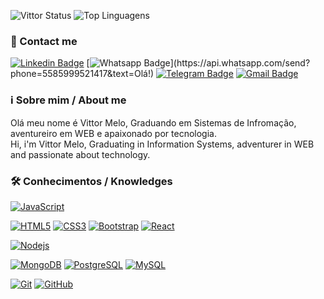 ![Vittor Status](https://github-readme-stats.vercel.app/api?username=VittorMe&show_icons=true)
![Top Linguagens](https://github-readme-stats.vercel.app/api/top-langs/?username=VittorMe&layout=compact)


### 📲 Contact me

[![Linkedin Badge](https://img.shields.io/badge/-LinkedIn-blue?style=flat-square&logo=Linkedin&logoColor=white&link=https://www.linkedin.com/in/vittor-melo-3258b313a/)](https://www.linkedin.com/in/vittor-melo-3258b313a/)
[![Whatsapp Badge](https://img.shields.io/badge/-Whatsapp-4CA143?style=flat-square&labelColor=4CA143&logo=whatsapp&logoColor=white&link=https://api.whatsapp.com/send?phone=5585999521417&text=Olá!)](https://api.whatsapp.com/send?phone=5585999521417&text=Olá!)
[![Telegram Badge](https://img.shields.io/badge/-Telegram-1ca0f1?style=flat-square&labelColor=1ca0f1&logo=telegram&logoColor=white&link=https://t.me/VittorMe)](https://t.me/VittorMe)
[![Gmail Badge](https://img.shields.io/badge/-Gmail-c14438?style=flat-square&logo=Gmail&logoColor=white&link=mailto:vittordemelo@gmail.com)](mailto:vittordemelo@gmail.com)

### ℹ️ Sobre mim / About me
Olá meu nome é Vittor Melo, Graduando em Sistemas de Infromação, aventureiro em WEB e apaixonado por tecnologia. 
</br>
Hi, i'm Vittor Melo, Graduating in Information Systems, adventurer in WEB and passionate about technology.

### 🛠 Conhecimentos / Knowledges

[![JavaScript](https://img.shields.io/badge/-JavaScript-black?style=flat-square&logo=javascript&link=https://www.linkedin.com/in/vittor-melo-3258b313a/)](https://www.linkedin.com/in/vittor-melo-3258b313a/)

[![HTML5](https://img.shields.io/badge/-HTML5-E34F26?style=flat-square&logo=html5&logoColor=white&link=https://www.linkedin.com/in/vittor-melo-3258b313a/)](https://www.linkedin.com/in/vittor-melo-3258b313a/)
[![CSS3](https://img.shields.io/badge/-CSS3-1572B6?style=flat-square&logo=css3&link=https://www.linkedin.com/in/vittor-melo-3258b313a/)](https://www.linkedin.com/in/vittor-melo-3258b313a/)
[![Bootstrap](https://img.shields.io/badge/-Bootstrap-563D7C?style=flat-square&logo=bootstrap&link=https://www.linkedin.com/in/vittor-melo-3258b313a/)](https://www.linkedin.com/in/vittor-melo-3258b313a/)
[![React](https://img.shields.io/badge/-React-black?style=flat-square&logo=react&link=https://www.linkedin.com/in/vittor-melo-3258b313a/)](https://www.linkedin.com/in/vittor-melo-3258b313a/)

[![Nodejs](https://img.shields.io/badge/-Nodejs-black?style=flat-square&logo=Node.js&link=https://www.linkedin.com/in/vittor-melo-3258b313a/)](https://www.linkedin.com/in/vittor-melo-3258b313a/)

[![MongoDB](https://img.shields.io/badge/-MongoDB-black?style=flat-square&logo=mongodb&link=https://www.linkedin.com/in/vittor-melo-3258b313a/)](https://www.linkedin.com/in/vittor-melo-3258b313a/)
[![PostgreSQL](https://img.shields.io/badge/-PostgreSQL-336791?style=flat-square&logo=postgresql&link=https://www.linkedin.com/in/vittor-melo-3258b313a/)](https://www.linkedin.com/in/vittor-melo-3258b313a/)
[![MySQL](https://img.shields.io/badge/-MySQL-black?style=flat-square&logo=mysql&link=https://www.linkedin.com/in/vittor-melo-3258b313a/)](https://www.linkedin.com/in/vittor-melo-3258b313a/)

[![Git](https://img.shields.io/badge/-Git-black?style=flat-square&logo=git&link=https://www.linkedin.com/in/vittor-melo-3258b313a/)](https://www.linkedin.com/in/vittor-melo-3258b313a/)
[![GitHub](https://img.shields.io/badge/-GitHub-181717?style=flat-square&logo=github&link=https://www.linkedin.com/in/vittor-melo-3258b313a/)](https://www.linkedin.com/in/vittor-melo-3258b313a/)
